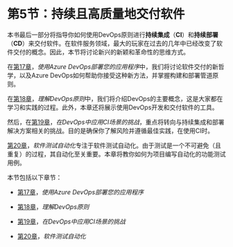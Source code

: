 # 第5节：持续且高质量地交付软件

本书最后一部分将指导你如何使用DevOps原则进行**持续集成**（**CI**）和**持续部署**（**CD**）来交付软件。在软件服务领域，最大的玩家在过去的几年中已经改变了软件交付的概念。因此，本节将讨论新兴的新颖和革命性的思维方式。

在[第17章](b444cf5c-311d-4f74-80b0-0e86c0c13307.xhtml)，*使用Azure DevOps部署您的应用程序*中，我们将讨论软件交付的新哲学，以及Azure DevOps如何帮助你接受这种新方法，并掌握构建和部署管道原则。

在[第18章](94c84805-6921-4b9b-9f11-745dce643f53.xhtml)，*理解DevOps原则*中，我们将介绍DevOps的主要概念，这是大家都在学习和实践的过程。此外，本章还将展示使用DevOps开发和交付软件的工具。

然后，在[第19章](db7586ff-b06d-4503-a64a-9a6678d09acb.xhtml)，*在DevOps中应用CI场景的挑战*，重点将转向与持续集成和部署解决方案相关的挑战。目的是确保你了解风险并遵循最佳实践，在使用CI时。

[第20章](e61b3c5d-3abd-4442-9c9c-e12fd3acedcc.xhtml)，*软件测试自动化*专注于软件测试自动化。由于测试是一个不可避免（且重复）的过程，其自动化至关重要。本章将教你如何为项目编写自动化的功能测试用例。

本节包括以下章节：

+   [第17章](b444cf5c-311d-4f74-80b0-0e86c0c13307.xhtml)，*使用Azure DevOps部署您的应用程序*

+   [第18章](94c84805-6921-4b9b-9f11-745dce643f53.xhtml)，*理解DevOps原则*

+   [第19章](db7586ff-b06d-4503-a64a-9a6678d09acb.xhtml)，*在DevOps中应用CI场景的挑战*

+   [第20章](e61b3c5d-3abd-4442-9c9c-e12fd3acedcc.xhtml)，*软件测试自动化*
